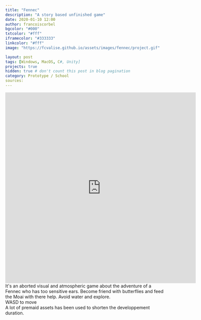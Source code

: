 ```yaml
---
title: "Fennec"
description: "A story based unfinished game"
date: 2020-01-10 12:00
author: francoiscorbel
bgcolor: "#000"
txtcolor: "#fff"
iframecolor: "#333333"
linkcolor: "#fff"
image: "https://fcvalise.github.io/assets/images/fennec/project.gif"

layout: post
tags: [Windows, MacOS, C#, Unity]
projects: true
hidden: true # don't count this post in blog pagination
category: Prototype / School
sources: 
---
```

<div class="general-margin full-width">
    <div style="">
        <iframe class="unity" style="width:600px;" src="https://itch.io/embed-upload/2377284?color=333333" width="960" height="600" 
        scrolling="no" frameborder="0"></iframe>
    </div>
</div>

<div class="text general-margin">
It's an aborted visual and atmospheric game about the adventure of a Fennec who has too sensitive ears.
Become friend with butterflies and feed the Moai with there help. Avoid water and explore.
</div>
<div class="text general-margin">
WASD to move
</div>
<div class="text general-margin">
A lot of premaid assets has been used to shorten the developpement duration.
</div>
